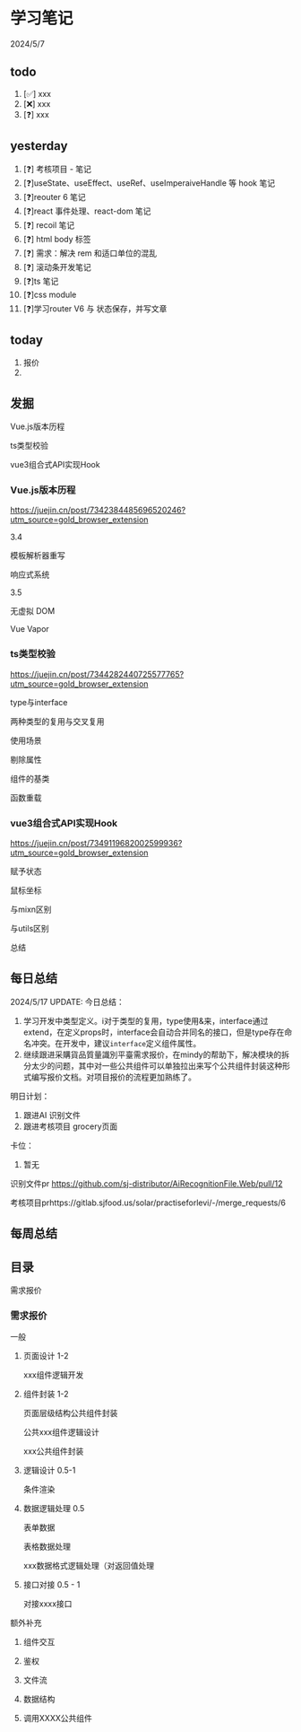 # 学习笔记

2024/5/7

## todo

1. [✅] xxx
2. [❌] xxx
3. [❓] xxx

## yesterday

1. [❓] 考核项目 - 笔记
2. [❓]useState、useEffect、useRef、useImperaiveHandle 等 hook 笔记
3. [❓]reouter 6 笔记
4. [❓]react 事件处理、react-dom 笔记
5. [❓] recoil 笔记
6. [❓] html body 标签
7. [❓] 需求：解决 rem 和适口单位的混乱
8. [❓] 滚动条开发笔记
9. [❓]ts 笔记
10. [❓]css module
11. [❓]学习router V6 与 状态保存，并写文章

## today

1. 报价
1. 

## 发掘

Vue.js版本历程

ts类型校验

vue3组合式API实现Hook



### Vue.js版本历程

https://juejin.cn/post/7342384485696520246?utm_source=gold_browser_extension

3.4

模板解析器重写

响应式系统

3.5

无虚拟 DOM 

Vue Vapor 

### ts类型校验

https://juejin.cn/post/7344282440725577765?utm_source=gold_browser_extension

type与interface

两种类型的复用与交叉复用

使用场景

剔除属性

组件的基类

函数重载

### vue3组合式API实现Hook

https://juejin.cn/post/7349119682002599936?utm_source=gold_browser_extension

赋予状态

鼠标坐标

与mixn区别

与utils区别

总结

## 每日总结

2024/5/17 UPDATE:
今日总结：

1. 学习开发中类型定义。i对于类型的复用，type使用&来，interface通过extend，在定义props时，interface会自动合并同名的接口，但是type存在命名冲突。在开发中，建议`interface`定义组件属性。
1. 继续跟进采購貨品質量識別平臺需求报价，在mindy的帮助下，解决模块的拆分太少的问题，其中对一些公共组件可以单独拉出来写个公共组件封装这种形式编写报价文档。对项目报价的流程更加熟练了。




明日计划：

1. 跟进AI 识别文件
1. 跟进考核项目 grocery页面

卡位：

1.  暂无

识别文件pr https://github.com/sj-distributor/AiRecognitionFile.Web/pull/12

考核项目prhttps://gitlab.sjfood.us/solar/practiseforlevi/-/merge_requests/6

## 每周总结

## 目录

需求报价

### 需求报价

一般

1. 页面设计 1-2

   xxx组件逻辑开发

2. 组件封装 1-2

   页面层级结构公共组件封装

   公共xxx组件逻辑设计

   xxx公共组件封装

3. 逻辑设计 0.5-1

   条件渲染

4. 数据逻辑处理 0.5

   表单数据

   表格数据处理

   xxx数据格式逻辑处理（对返回值处理

4. 接口对接 0.5 - 1

   对接xxxx接口

额外补充

1. 组件交互

2. 鉴权

3. 文件流

4. 数据结构
5. 调用XXXX公共组件

